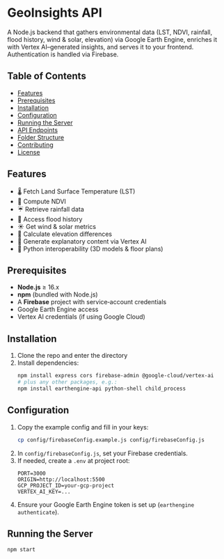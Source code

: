 # GeoInsights API

A Node.js backend that gathers environmental data (LST, NDVI, rainfall, flood history, wind & solar, elevation) via Google Earth Engine, enriches it with Vertex AI–generated insights, and serves it to your frontend. Authentication is handled via Firebase.

## Table of Contents

- [Features](#features)  
- [Prerequisites](#prerequisites)  
- [Installation](#installation)  
- [Configuration](#configuration)  
- [Running the Server](#running-the-server)  
- [API Endpoints](#api-endpoints)  
- [Folder Structure](#folder-structure)  
- [Contributing](#contributing)  
- [License](#license)  

## Features

- 🌡️ Fetch Land Surface Temperature (LST)  
- 🌿 Compute NDVI  
- ☔ Retrieve rainfall data  
- 🌊 Access flood history  
- ☀️ Get wind & solar metrics  
- 📏 Calculate elevation differences  
- 🤖 Generate explanatory content via Vertex AI  
- 🔗 Python interoperability (3D models & floor plans)

## Prerequisites

- **Node.js** ≥ 16.x  
- **npm** (bundled with Node.js)  
- A **Firebase** project with service‐account credentials  
- Google Earth Engine access  
- Vertex AI credentials (if using Google Cloud)

## Installation

1. Clone the repo and enter the directory
2. Install dependencies:  
    ```bash
    npm install express cors firebase-admin @google-cloud/vertex-ai
    # plus any other packages, e.g.:
    npm install earthengine-api python-shell child_process
    ```

## Configuration

1. Copy the example config and fill in your keys:  
    ```bash
    cp config/firebaseConfig.example.js config/firebaseConfig.js
    ```
2. In `config/firebaseConfig.js`, set your Firebase credentials.  
3. If needed, create a `.env` at project root:  
    ```env
    PORT=3000
    ORIGIN=http://localhost:5500
    GCP_PROJECT_ID=your-gcp-project
    VERTEX_AI_KEY=...
    ```
4. Ensure your Google Earth Engine token is set up (`earthengine authenticate`).

## Running the Server

```bash
npm start
